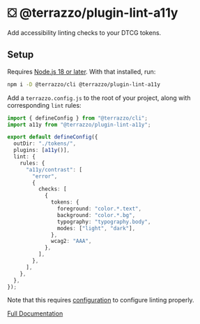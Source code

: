 # ⛋ @terrazzo/plugin-lint-a11y

Add accessibility linting checks to your DTCG tokens.

## Setup

Requires [Node.js 18 or later](https://nodejs.org). With that installed, run:

```sh
npm i -D @terrazzo/cli @terrazzo/plugin-lint-a11y
```

Add a `terrazzo.config.js` to the root of your project, along with corresponding `lint` rules:

```ts
import { defineConfig } from "@terrazzo/cli";
import a11y from "@terrazzo/plugin-lint-a11y";

export default defineConfig({
  outDir: "./tokens/",
  plugins: [a11y()],
  lint: {
    rules: {
      "a11y/contrast": [
        "error",
        {
          checks: [
            {
              tokens: {
                foreground: "color.*.text",
                background: "color.*.bg",
                typography: "typography.body",
                modes: ["light", "dark"],
              },
              wcag2: "AAA",
            },
          ],
        },
      ],
    },
  },
});
```

Note that this requires [configuration](https://terrazzo.app/docs/integrations/lint-a11y) to configure linting properly.

[Full Documentation](https://terrazzo.app/docs/integrations/lint-a11y)
